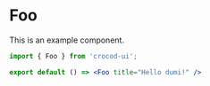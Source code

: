 # Foo

This is an example component.

```jsx
import { Foo } from 'crocod-ui';

export default () => <Foo title="Hello dumi!" />
```
